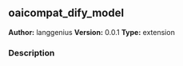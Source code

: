 ## oaicompat_dify_model

**Author:** langgenius
**Version:** 0.0.1
**Type:** extension

### Description



